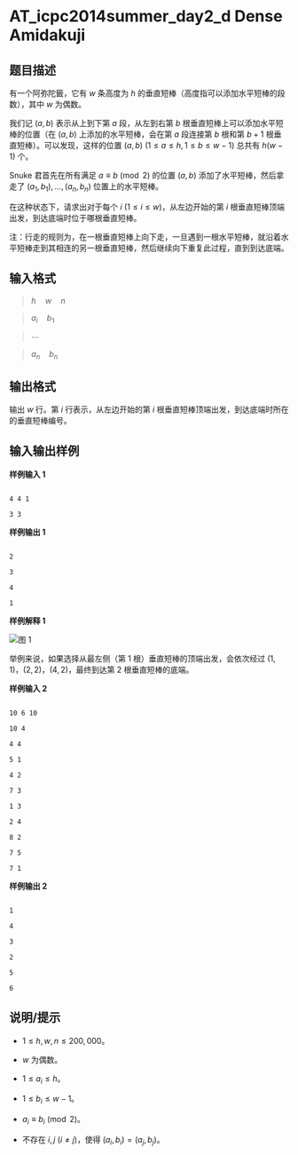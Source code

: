 # AT_icpc2014summer_day2_d Dense Amidakuji

## 题目描述

有一个阿弥陀籤，它有 $w$ 条高度为 $h$ 的垂直短棒（高度指可以添加水平短棒的段数），其中 $w$ 为偶数。

我们记 $(a, b)$ 表示从上到下第 $a$ 段，从左到右第 $b$ 根垂直短棒上可以添加水平短棒的位置（在 $(a, b)$ 上添加的水平短棒，会在第 $a$ 段连接第 $b$ 根和第 $b + 1$ 根垂直短棒）。可以发现，这样的位置 $(a, b) ~ (1 \le a \le h, 1 \le b \le w - 1)$ 总共有 $h(w - 1)$ 个。

Snuke 君首先在所有满足 $a \equiv b \pmod 2$ 的位置 $(a, b)$ 添加了水平短棒，然后拿走了 $(a_1, b_1), \ldots, (a_n, b_n)$ 位置上的水平短棒。

在这种状态下，请求出对于每个 $i ~ (1 \le i \le w)$，从左边开始的第 $i$ 根垂直短棒顶端出发，到达底端时位于哪根垂直短棒。

注：行走的规则为，在一根垂直短棒上向下走，一旦遇到一根水平短棒，就沿着水平短棒走到其相连的另一根垂直短棒，然后继续向下重复此过程，直到到达底端。

## 输入格式

> $h \quad w \quad n$  
> $a_i \quad b_1$  
> $\cdots$   
> $a_n \quad b_n$

## 输出格式

输出 $w$ 行。第 $i$ 行表示，从左边开始的第 $i$ 根垂直短棒顶端出发，到达底端时所在的垂直短棒编号。

## 输入输出样例

__样例输入 1__

```plain
4 4 1
3 3
```

__样例输出 1__

```plain
2
3
4
1
```

__样例解释 1__

![图 1](https://cdn.luogu.com.cn/upload/image_hosting/d6r5o9xv.png)

举例来说，如果选择从最左侧（第 $1$ 根）垂直短棒的顶端出发，会依次经过 $(1, 1)$，$(2, 2)$，$(4, 2)$，最终到达第 $2$ 根垂直短棒的底端。

__样例输入 2__

```plain
10 6 10
10 4
4 4
5 1
4 2
7 3
1 3
2 4
8 2
7 5
7 1
```

__样例输出 2__

```plain
1
4
3
2
5
6
```

## 说明/提示

- $1 \le h, w, n \le 200, 000$。
- $w$ 为偶数。
- $1 \le a_i \le h$。
- $1 \le b_i \le w - 1$。
- $a_i \equiv b_i \pmod 2$。
- 不存在 $i, j ~ (i \neq j)$，使得 $(a_i, b_i) = (a_j, b_j)$。
